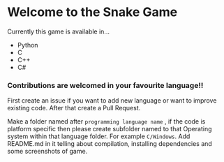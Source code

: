 # Welcome to the Snake Game

Currently this game is available in...

  - Python
  - C
  - C++
  - C#

<h3> Contributions are welcomed in your favourite language!!</h3>
First create an issue if you want to add new language or want to improve existing code. After that create a Pull Request. 

<div> </div>

Make a folder named after `programming language name` , if the code is platform specific then please create subfolder named to that Operating system within that language folder. For example `C/Windows`. Add README.md in it telling about compilation, installing dependencies and some screenshots of game. 

